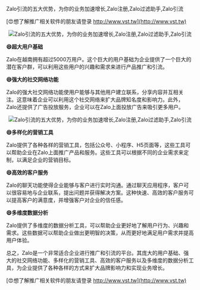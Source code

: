 Zalo引流的五大优势，为你的业务加速增长,Zalo注册,Zalo过滤助手,Zalo引流

[😍想了解推广相关软件的朋友请登录 http://www.vst.tw](http://www.vst.tw)

 <center><img src="https://vst.tw/MP4/tuiguang/png/0.png" alt="Zalo引流的五大优势，为你的业务加速增长,Zalo注册,Zalo过滤助手,Zalo引流"></center>

**😄超大用户基础**

Zalo在越南拥有超过5000万用户。这个巨大的用户基础为企业提供了一个巨大的潜在客户群，可以利用这些用户的兴趣和需求来进行产品推广和引流。

**😄强大的社交网络功能**

Zalo的强大社交网络功能使用户能够与其他用户建立联系，分享内容并互相关注。这意味着企业可以利用这个社交网络来扩大品牌知名度和影响力。此外，Zalo还提供了广告投放服务，企业可以在Zalo上面投放广告来吸引更多用户。

 <center><img src="https://vst.tw/MP4/tuiguang/png/8.png" alt="Zalo引流的五大优势，为你的业务加速增长,Zalo注册,Zalo过滤助手,Zalo引流"></center>

**😄多样化的营销工具**

Zalo提供了各种各样的营销工具，包括公众号、小程序、H5页面等，这些工具可以帮助企业在Zalo上面推广产品和服务。这些工具可以根据不同的企业需求来定制，以满足企业的营销目标。

**😄高效的客户服务**

Zalo的聊天功能使得企业能够与客户进行实时沟通。通过聊天应用程序，客户可以很容易地与企业联系，提出问题并获得解决方案。这种快速、高效的客户服务可以提高客户的满意度，并增强客户对企业的信任感。

**😄多维度数据分析**

Zalo提供了多维度的数据分析工具，可以帮助企业更好地了解用户行为、兴趣和需求。这些数据可以帮助企业做出更明智的决策，从而更好地满足用户需求并提高用户体验。

总之，Zalo是一个非常适合企业进行推广和引流的平台。其庞大的用户基础、强大的社交网络功能、多样化的营销工具、高效的客户服务以及多维度的数据分析工具，为企业提供了各种各样的方式来扩大品牌影响力和实现业务增长。

[😍想了解推广相关软件的朋友请登录 http://www.vst.tw](http://www.vst.tw)



